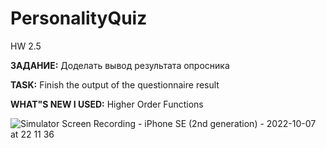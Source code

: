 # PersonalityQuiz
HW 2.5

**ЗАДАНИЕ:** Доделать вывод результата опросника

**TASK:** Finish the output of the questionnaire result

**WHAT"S NEW I USED:** Higher Order Functions

![Simulator Screen Recording - iPhone SE (2nd generation) - 2022-10-07 at 22 11 36](https://user-images.githubusercontent.com/97275239/194573901-03563ce3-d175-4a2e-9d39-277c20ce6c89.gif)

